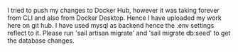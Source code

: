 
I tried to push my changes to Docker Hub, however it was taking forever from CLI and also from Docker Desktop. Hence I have uploaded my work here on git hub.
I have used mysql as backend hence the .env settings reflect to it.
Please run 'sail artisan migrate' and 'sail migrate db:seed' to get the database changes.  
